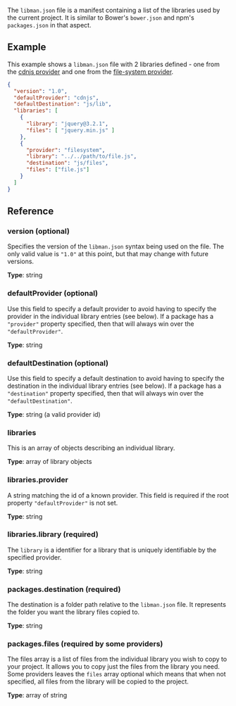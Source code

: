 The `libman.json` file is a manifest containing a list of the libraries used by the current project. It is similar to Bower's `bower.json` and npm's `packages.json` in that aspect.

## Example
This example shows a `libman.json` file with 2 libraries defined - one from the [cdnjs provider](cdnjs-provider) and one from the [file-system provider](file-system-provider).

```json
{
  "version": "1.0",
  "defaultProvider": "cdnjs",
  "defaultDestination": "js/lib",
  "libraries": [
    {
      "library": "jquery@3.2.1",
      "files": [ "jquery.min.js" ]
    },
    {
      "provider": "filesystem",
      "library": "../../path/to/file.js",
      "destination": "js/files",
      "files": ["file.js"]
    }
  ]
}
```

## Reference

### version (optional)
Specifies the version of the `libman.json` syntax being used on the file. The only valid value is `"1.0"` at this point, but that may change with future versions.

**Type**: string

### defaultProvider (optional)
Use this field to specify a default provider to avoid having to specify the provider in the individual library entries (see below). If a package has a `"provider"` property specified, then that will always win over the `"defaultProvider"`.

**Type**: string

### defaultDestination (optional)
Use this field to specify a default destination to avoid having to specify the destination in the individual library entries (see below). If a package has a `"destination"` property specified, then that will always win over the `"defaultDestination"`.


**Type**: string (a valid provider id)

### libraries
This is an array of objects describing an individual library.

**Type**: array of library objects

### libraries.provider
A string matching the id of a known provider. This field is required if the root property `"defaultProvider"` is not set.

**Type**: string

### libraries.library (required)
The `library` is a identifier for a library that is uniquely identifiable by the specified provider.

**Type**: string

### packages.destination (required)
The destination is a folder path relative to the `libman.json` file. It represents the folder you want the library files copied to.

**Type**: string

### packages.files (required by some providers)
The files array is a list of files from the individual library you wish to copy to your project. It allows you to copy just the files from the library you need. Some providers leaves the `files` array optional which means that when not specified, all files from the library will be copied to the project.

**Type**: array of string